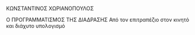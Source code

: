 

ΚΩΝΣΤΑΝΤΙΝΟΣ ΧΩΡΙΑΝΟΠΟΥΛΟΣ







Ο ΠΡΟΓΡΑΜΜΑΤΙΣΜΟΣ ΤΗΣ ΔΙΑΔΡΑΣΗΣ
Από τον επιτραπέζιο στον κινητό και διάχυτο υπολογισμό
